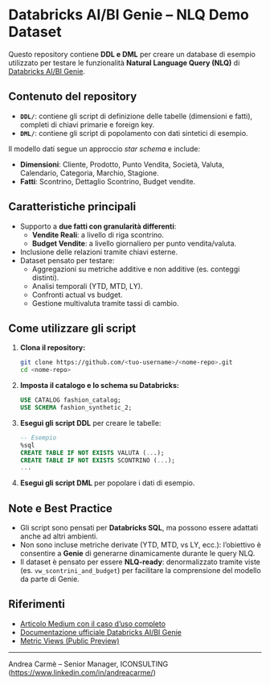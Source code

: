 # Databricks AI/BI Genie – NLQ Demo Dataset

Questo repository contiene **DDL e DML** per creare un database di esempio utilizzato per testare le funzionalità **Natural Language Query (NLQ)** di [Databricks AI/BI Genie](https://www.databricks.com/product/business-intelligence/ai-bi-genie).

## Contenuto del repository

- **`DDL/`**: contiene gli script di definizione delle tabelle (dimensioni e fatti), completi di chiavi primarie e foreign key.
- **`DML/`**: contiene gli script di popolamento con dati sintetici di esempio.

Il modello dati segue un approccio *star schema* e include:
- **Dimensioni**: Cliente, Prodotto, Punto Vendita, Società, Valuta, Calendario, Categoria, Marchio, Stagione.
- **Fatti**: Scontrino, Dettaglio Scontrino, Budget vendite.

## Caratteristiche principali

- Supporto a **due fatti con granularità differenti**:  
  - **Vendite Reali**: a livello di riga scontrino.  
  - **Budget Vendite**: a livello giornaliero per punto vendita/valuta.
- Inclusione delle relazioni tramite chiavi esterne.
- Dataset pensato per testare:
  - Aggregazioni su metriche additive e non additive (es. conteggi distinti).
  - Analisi temporali (YTD, MTD, LY).
  - Confronti actual vs budget.
  - Gestione multivaluta tramite tassi di cambio.

## Come utilizzare gli script

1. **Clona il repository:**
   ```bash
   git clone https://github.com/<tuo-username>/<nome-repo>.git
   cd <nome-repo>
   ```

2. **Imposta il catalogo e lo schema su Databricks:**
   ```sql
   USE CATALOG fashion_catalog;
   USE SCHEMA fashion_synthetic_2;
   ```

3. **Esegui gli script DDL** per creare le tabelle:
   ```sql
   -- Esempio
   %sql
   CREATE TABLE IF NOT EXISTS VALUTA (...);
   CREATE TABLE IF NOT EXISTS SCONTRINO (...);
   ...
   ```

4. **Esegui gli script DML** per popolare i dati di esempio.

## Note e Best Practice

- Gli script sono pensati per **Databricks SQL**, ma possono essere adattati anche ad altri ambienti.
- Non sono incluse metriche derivate (YTD, MTD, vs LY, ecc.): l’obiettivo è consentire a **Genie** di generarne dinamicamente durante le query NLQ.
- Il dataset è pensato per essere **NLQ-ready**: denormalizzato tramite viste (es. `vw_scontrini_and_budget`) per facilitare la comprensione del modello da parte di Genie.

## Riferimenti

- [Articolo Medium con il caso d’uso completo](<link-al-tuo-articolo>)
- [Documentazione ufficiale Databricks AI/BI Genie](https://docs.databricks.com/aws/en/genie)
- [Metric Views (Public Preview)](https://docs.databricks.com/aws/en/metric-views/)

---

Andrea Carmè – Senior Manager, ICONSULTING (https://www.linkedin.com/in/andreacarme/)
